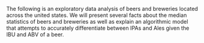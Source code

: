 The following is an exploratory data analysis of beers and breweries located across the united states. We will present several facts about the median statistics of beers and breweries as well as explain an algorithmic  model that attempts to accurately differentiate between IPAs and Ales given the IBU and ABV of a beer.
